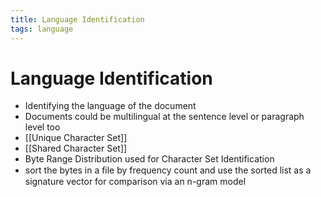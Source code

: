 ```yaml
---
title: Language Identification
tags: language
---
```


# Language Identification
- Identifying the language of the document
- Documents could be multilingual at the sentence level or paragraph level too
- [[Unique Character Set]]
- [[Shared Character Set]]
- Byte Range Distribution used for Character Set Identification
- sort the bytes in a ﬁle by frequency count and use the sorted list as a signature vector for comparison via an n-gram model










































